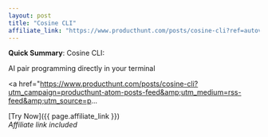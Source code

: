 ```yaml
---
layout: post
title: "Cosine CLI"
affiliate_link: "https://www.producthunt.com/posts/cosine-cli?ref=autoverse&utm_source=autoverse"
---
```


**Quick Summary**: Cosine CLI: <p>
            AI pair programming directly in your terminal
          </p>
          <p>
            <a href="https://www.producthunt.com/posts/cosine-cli?utm_campaign=producthunt-atom-posts-feed&amp;utm_medium=rss-feed&amp;utm_source=p...

[Try Now]({{ page.affiliate_link }})  
*Affiliate link included*
